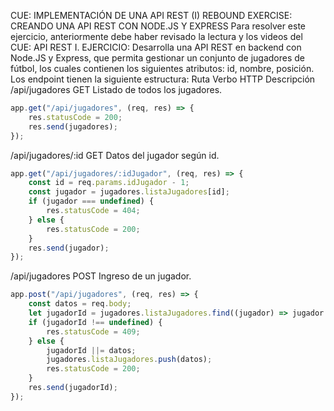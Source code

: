 CUE: IMPLEMENTACIÓN DE UNA API REST (I)
REBOUND EXERCISE: CREANDO UNA API REST CON NODE.JS Y EXPRESS
Para resolver este ejercicio, anteriormente debe haber revisado la lectura y los videos del CUE: API REST I.
EJERCICIO:
Desarrolla una API REST en backend con Node.JS y Express, que permita gestionar un conjunto de
jugadores de fútbol, los cuales contienen los siguientes atributos: id, nombre, posición.
Los endpoint tienen la siguiente estructura:
Ruta Verbo HTTP Descripción
/api/jugadores GET Listado de todos los jugadores.

```js
app.get("/api/jugadores", (req, res) => {
	res.statusCode = 200;
	res.send(jugadores);
});
```
/api/jugadores/:id GET Datos del jugador según id.

```js
app.get("/api/jugadores/:idJugador", (req, res) => {
	const id = req.params.idJugador - 1;
	const jugador = jugadores.listaJugadores[id];
	if (jugador === undefined) {
		res.statusCode = 404;
	} else {
		res.statusCode = 200;
	}
	res.send(jugador);
});
```
/api/jugadores POST Ingreso de un jugador.

```js
app.post("/api/jugadores", (req, res) => {
	const datos = req.body;
	let jugadorId = jugadores.listaJugadores.find((jugador) => jugador.id == datos.id);
	if (jugadorId !== undefined) {
		res.statusCode = 409;
	} else {
		jugadorId ||= datos;
		jugadores.listaJugadores.push(datos);
		res.statusCode = 200;
	}
	res.send(jugadorId);
});
```